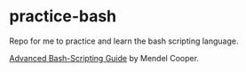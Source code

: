 # practice-bash

Repo for me to practice and learn the bash scripting language.

[Advanced Bash-Scripting Guide](https://tldp.org/LDP/abs/html/index.html) by Mendel Cooper.
